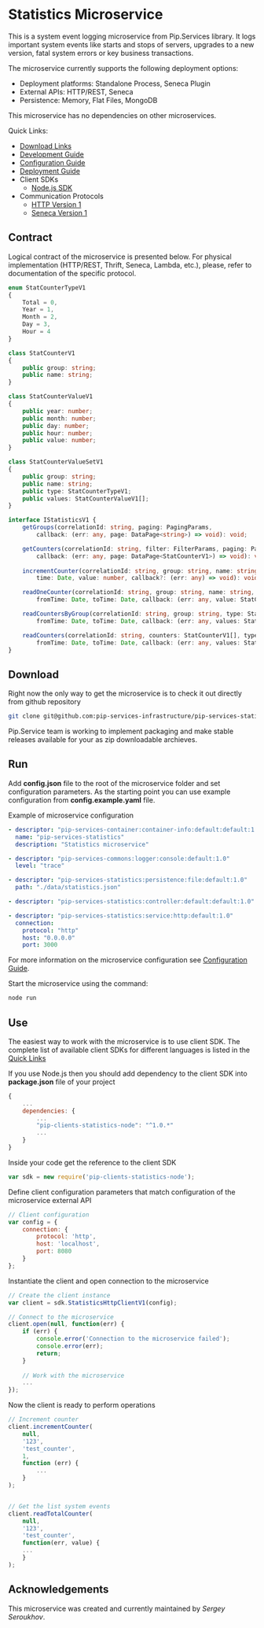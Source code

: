 # Statistics Microservice

This is a system event logging microservice from Pip.Services library. 
It logs important system events like starts and stops of servers,
upgrades to a new version, fatal system errors or key business transactions.

The microservice currently supports the following deployment options:
* Deployment platforms: Standalone Process, Seneca Plugin
* External APIs: HTTP/REST, Seneca
* Persistence: Memory, Flat Files, MongoDB

This microservice has no dependencies on other microservices.

<a name="links"></a> Quick Links:

* [Download Links](doc/Downloads.md)
* [Development Guide](doc/Development.md)
* [Configuration Guide](doc/Configuration.md)
* [Deployment Guide](doc/Deployment.md)
* Client SDKs
  - [Node.js SDK](https://github.com/pip-services/pip-clients-statistics-node)
* Communication Protocols
  - [HTTP Version 1](doc/HttpProtocolV1.md)
  - [Seneca Version 1](doc/SenecaProtocolV1.md)

##  Contract

Logical contract of the microservice is presented below. For physical implementation (HTTP/REST, Thrift, Seneca, Lambda, etc.),
please, refer to documentation of the specific protocol.

```typescript
enum StatCounterTypeV1
{
    Total = 0,
    Year = 1,
    Month = 2,
    Day = 3,
    Hour = 4
}

class StatCounterV1
{
    public group: string;
    public name: string;
}

class StatCounterValueV1
{
    public year: number;
    public month: number;
    public day: number;
    public hour: number;
    public value: number;
}

class StatCounterValueSetV1
{
    public group: string;
    public name: string;
    public type: StatCounterTypeV1;
    public values: StatCounterValueV1[];
}

interface IStatisticsV1 {
    getGroups(correlationId: string, paging: PagingParams,
        callback: (err: any, page: DataPage<string>) => void): void;

    getCounters(correlationId: string, filter: FilterParams, paging: PagingParams, 
        callback: (err: any, page: DataPage<StatCounterV1>) => void): void;
    
    incrementCounter(correlationId: string, group: string, name: string,
        time: Date, value: number, callback?: (err: any) => void): void;

    readOneCounter(correlationId: string, group: string, name: string, type: StatCounterTypeV1,
        fromTime: Date, toTime: Date, callback: (err: any, value: StatCounterValueSetV1) => void): void;

    readCountersByGroup(correlationId: string, group: string, type: StatCounterTypeV1,
        fromTime: Date, toTime: Date, callback: (err: any, values: StatCounterValueSetV1[]) => void): void;

    readCounters(correlationId: string, counters: StatCounterV1[], type: StatCounterTypeV1,
        fromTime: Date, toTime: Date, callback: (err: any, values: StatCounterValueSetV1[]) => void): void;
}

```

## Download

Right now the only way to get the microservice is to check it out directly from github repository
```bash
git clone git@github.com:pip-services-infrastructure/pip-services-statistics-node.git
```

Pip.Service team is working to implement packaging and make stable releases available for your 
as zip downloadable archieves.

## Run

Add **config.json** file to the root of the microservice folder and set configuration parameters.
As the starting point you can use example configuration from **config.example.yaml** file. 

Example of microservice configuration
```yaml
- descriptor: "pip-services-container:container-info:default:default:1.0"
  name: "pip-services-statistics"
  description: "Statistics microservice"

- descriptor: "pip-services-commons:logger:console:default:1.0"
  level: "trace"

- descriptor: "pip-services-statistics:persistence:file:default:1.0"
  path: "./data/statistics.json"

- descriptor: "pip-services-statistics:controller:default:default:1.0"

- descriptor: "pip-services-statistics:service:http:default:1.0"
  connection:
    protocol: "http"
    host: "0.0.0.0"
    port: 3000
```
 
For more information on the microservice configuration see [Configuration Guide](Configuration.md).

Start the microservice using the command:
```bash
node run
```

## Use

The easiest way to work with the microservice is to use client SDK. 
The complete list of available client SDKs for different languages is listed in the [Quick Links](#links)

If you use Node.js then you should add dependency to the client SDK into **package.json** file of your project
```javascript
{
    ...
    dependencies: {
        ...
        "pip-clients-statistics-node": "^1.0.*"
        ...
    }
}
```

Inside your code get the reference to the client SDK
```javascript
var sdk = new require('pip-clients-statistics-node');
```

Define client configuration parameters that match configuration of the microservice external API
```javascript
// Client configuration
var config = {
    connection: {
        protocol: 'http',
        host: 'localhost', 
        port: 8080
    }
};
```

Instantiate the client and open connection to the microservice
```javascript
// Create the client instance
var client = sdk.StatisticsHttpClientV1(config);

// Connect to the microservice
client.open(null, function(err) {
    if (err) {
        console.error('Connection to the microservice failed');
        console.error(err);
        return;
    }
    
    // Work with the microservice
    ...
});
```

Now the client is ready to perform operations
```javascript
// Increment counter
client.incrementCounter(
    null,
    '123',
    'test_counter',
    1,
    function (err) {
        ...
    }
);
```

```javascript

// Get the list system events
client.readTotalCounter(
    null,
    '123',
    'test_counter',
    function(err, value) {
    ...    
    }
);
```    

## Acknowledgements

This microservice was created and currently maintained by *Sergey Seroukhov*.

